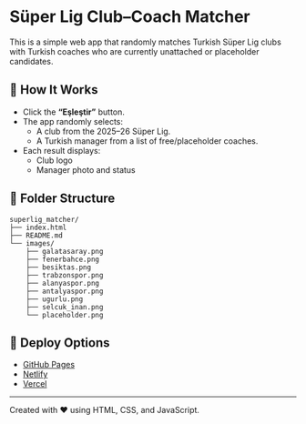 
# Süper Lig Club–Coach Matcher

This is a simple web app that randomly matches Turkish Süper Lig clubs with Turkish coaches who are currently unattached or placeholder candidates.

## 🔧 How It Works

- Click the **“Eşleştir”** button.
- The app randomly selects:
  - A club from the 2025–26 Süper Lig.
  - A Turkish manager from a list of free/placeholder coaches.
- Each result displays:
  - Club logo
  - Manager photo and status

## 📁 Folder Structure

```
superlig_matcher/
├── index.html
├── README.md
└── images/
    ├── galatasaray.png
    ├── fenerbahce.png
    ├── besiktas.png
    ├── trabzonspor.png
    ├── alanyaspor.png
    ├── antalyaspor.png
    ├── ugurlu.png
    ├── selcuk_inan.png
    └── placeholder.png
```

## 🚀 Deploy Options

- [GitHub Pages](https://pages.github.com)
- [Netlify](https://www.netlify.com)
- [Vercel](https://vercel.com)

---

Created with ❤️ using HTML, CSS, and JavaScript.
